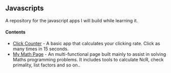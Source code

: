 ## Javascripts

A repository for the javascript apps I will build while learning it.
  

#### Contents

 * [Click Counter](http://aviaryan.github.io/javascripts/click_counter.html) - A basic app that calculates your clicking rate. Click as many times in 15 seconds.
 * [My Math Page](http://aviaryan.github.io/javascripts/mathpage/) - An multi-functional page built mainly to assist in solving Maths programming problems. It includes tools to calculate NcR, check primality, list factors and so on..

